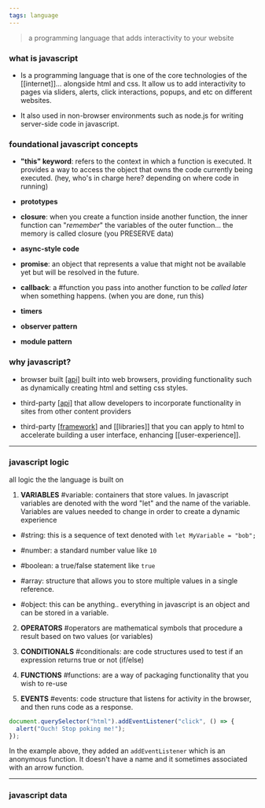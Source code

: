 ```yaml
---
tags: language
---
```



> a programming language that adds interactivity to your website

### what is javascript
- Is a programming language that is one of the core technologies of the [[internet]]... alongside html and css. It allow us to add interactivity to pages via sliders, alerts, click interactions, popups, and etc on different websites.

- It also used in non-browser environments such as node.js for writing server-side code in javascript.

### foundational javascript concepts
- **"this" keyword**: refers to the context in which a function is executed. It provides a way to access the object that owns the code currently being executed. (hey, who's in charge here? depending on where code in running)

- **prototypes**

- **closure**: when you create a function inside another function, the inner function can "*remember*" the variables of the outer function... the memory is called closure (you PRESERVE data)

- **async-style code**

- **promise**: an object that represents a value that might not be available yet but will be resolved in the future. 

- **callback**: a #function you pass into another function to be *called later* when something happens. (when you are done, run this)

- **timers**

- **observer pattern**

- **module pattern**

### why javascript?
- browser built [[api]](s) built into web browsers, providing functionality such as dynamically creating html and setting css styles.

- third-party [[api]](s) that allow developers to incorporate functionality in sites from other content providers

- third-party [[framework]](s) and [[libraries]] that you can apply to html to accelerate building a user interface, enhancing [[user-experience]].


---
### javascript logic
all logic the the language is built on

1. **VARIABLES**
#variable: containers that store values. In javascript variables are denoted with the word "let" and the name of the variable. Variables are values needed to change in order to create a dynamic experience

- #string: this is a sequence of text denoted with `let MyVariable = "bob";`

- #number: a standard number value like `10`

- #boolean: a true/false statement like `true`

-  #array: structure that allows you to store multiple values in a single reference. 

- #object: this can be anything.. everything in javascript is an object and can be stored in a variable. 

2. **OPERATORS**
#operators are mathematical symbols that procedure a result based on two values (or variables)


3. **CONDITIONALS**
#conditionals: are code structures used to test if an expression returns true or not (if/else)

4. **FUNCTIONS**
#functions: are a way of packaging functionality that you wish to re-use

5. **EVENTS**
#events: code structure that listens for activity in the browser, and then runs code as a response.
```javascript
document.querySelector("html").addEventListener("click", () => {
  alert("Ouch! Stop poking me!");
});
```
In the example above, they added an `addEventListener` which is an anonymous function. It doesn't have a name and it sometimes associated with an arrow function.

---

### javascript data
